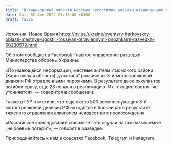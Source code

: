 ```yaml
---
title: "В Харьковской области местные «угостили» россиян отравленными пирожками: двое оккупантов погибли, 28 находятся в реанимации — разведка"
date: Sat, 02 Apr 2022 21:10:00 +0300
draft: false
---
```

Источник: Новое Время https://nv.ua/ukraine/events/v-harkovskoy-oblasti-mestnye-ugostili-rossiyan-otravlennymi-pirozhkami-razvedka-50230579.html


Об этом сообщает в Facebook Главное управление разведки Министерства обороны Украины.

«По имеющейся информации, местные жители Изюмского района (Харьковская область) „угостили“ россиян из 3-й мотострелковой дивизии РФ отравленными пирожками. В результате двое оккупантов погибли сразу, еще 28 попали в реанимацию. Их текущее состояние уточняется», — говорится в сообщении.

Также в ГУР отметили, что еще около 500 военнослужащих 3-й мотострелковой дивизии РФ находятся в больницах в результате тяжелого отравления алкоголем неизвестного происхождения.

«Российское командование списывает эти случаи на так называемые „не боевые потери“», — говорят в разведке.

Присоединяйтесь к нам в соцсетях Facebook, Telegram и Instagram.
